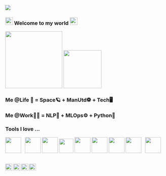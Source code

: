 ![](https://komarev.com/ghpvc/?username=Lord-V15&color=blueviolet)
###  <img src="https://github.com/kogisin/kogisin/blob/main/gifs/hi.gif" width=24> Welcome to my world <img src="https://github.com/kogisin/kogisin/blob/main/gifs/hi.gif" width=24> 

<!--<img width="922" alt="lord" src="https://user-images.githubusercontent.com/46837998/149945795-89a05907-1ac7-4c50-b058-5515ebcfe269.png">
-->
<p align="centre">
    <img align="centre" src="https://github-readme-stats-eight-theta.vercel.app/api?username=Lord-V15&show_icons=true&hide_border=true&include_all_commits=true&count_private=true&bg_color=00000000&theme=merko" height="180px"/>
  <img height="120px" src="https://github-readme-stats.vercel.app/api/top-langs/?username=Lord-V15&hide=html&hide_title=true&hide_border=true&layout=compact&langs_count=8&theme=merko&bg_color=00000000" />
</p>

<!--
- 🔭 I’m currently working on ...
- 🌱 I’m currently learning ...
- 👯 I’m looking to collaborate on ...
- 🤔 I’m looking for help with ...
- 💬 Ask me about ...
- 📫 How to reach me: ...
- 😄 Pronouns: ...
- ⚡ Fun fact: ...
-->

###  Me @Life 🥳 = Space🪐 + ManUtd⚽️ + Tech🖥
###  Me @Work👨‍💻 = NLP💬 + MLOps⚙️ + Python🐍
### Tools I love ...
<p>
<a href="https://www.python.org"><img height="50" src="https://seeklogo.com/images/P/python-logo-A32636CAA3-seeklogo.com.png"></a>
&nbsp; <a href="https://jupyter.org"><img height="50" src="https://upload.wikimedia.org/wikipedia/commons/thumb/3/38/Jupyter_logo.svg/1200px-Jupyter_logo.svg.png"></a>
<a href="https://fastapi.tiangolo.com"><img height="50" src="https://fastapi.tiangolo.com/img/logo-margin/logo-teal.png"></a>
<a href="https://spacy.io"><img height="45" src="https://upload.wikimedia.org/wikipedia/commons/thumb/8/88/SpaCy_logo.svg/1280px-SpaCy_logo.svg.png"></a>
<a href="https://www.mongodb.com"><img height="50" src="https://pluspng.com/img-png/logo-mongodb-png-mongo-db-badge-sticker-600.png"></a>
<a href="https://pandas.pydata.org/"><img height="50" src="https://pandas.pydata.org/static/img/pandas_white.svg"></a>
<a href="https://aws.amazon.com"><img height="50" src="https://futurumresearch.com/wp-content/uploads/2020/01/aws-logo.png"></a>
<a href="https://www.digitalocean.com"><img height="50" src="https://i.pinimg.com/originals/a3/25/c3/a325c3ebd161403a8fce5645c2c5f4d9.png"></a>
&nbsp; <a href="https://www.docker.com"><img height="50" src="https://cdn-images-1.medium.com/max/1200/1*kcGDJHupTCUlgubqqEkCSg.png"></a>

</p>

</br>

<a href="https://twitter.com/lord__v">
  <img align="left" alt="Lord's Twitter" width="22px" src="https://about.twitter.com/content/dam/about-twitter/x/brand-toolkit/logo-black.png.twimg.1920.png" />
</a>
<a href="https://www.linkedin.com/in/vibhansh-gupta//">
  <img align="left" alt="Lord's Linkdein" width="22px" src="https://pngimg.com/uploads/linkedIn/linkedIn_PNG27.png" />
</a>
<a href="https://t.me/vibhanshg">
  <img align="left" alt="Lord's Telegram" width="22px" src="https://upload.wikimedia.org/wikipedia/commons/thumb/8/83/Telegram_2019_Logo.svg/1200px-Telegram_2019_Logo.svg.png" />
</a>
<a href="https://about.me/vibhansh/">
  <img align="left" alt="Lord's about.me" width="22px" src="https://logos-download.com/wp-content/uploads/2019/06/About_Me_Logo_old.png" />
</a>
<br />
